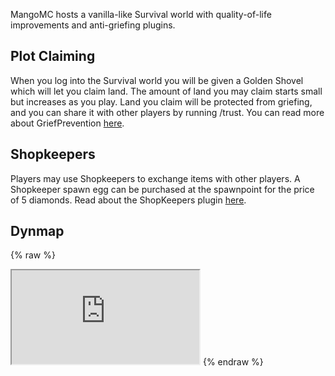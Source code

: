 MangoMC hosts a vanilla-like Survival world with quality-of-life improvements and anti-griefing plugins.

## Plot Claiming
When you log into the Survival world you will be given a Golden Shovel which will let you claim land. The amount of land you may claim starts small but increases as you play.
Land you claim will be protected from griefing, and you can share it with other players by running /trust. You can read more about GriefPrevention [here](https://docs.griefprevention.com/).

## Shopkeepers
Players may use Shopkeepers to exchange items with other players. A Shopkeeper spawn egg can be purchased at the spawnpoint for the price of 5 diamonds. Read about the ShopKeepers plugin [here](https://dev.bukkit.org/projects/shopkeepers).

## Dynmap

{% raw %}
<iframe id="content" class="main-content" src="http://play.mangomc.net:8123" alt="There should be an interactive map here!"></iframe>
{% endraw %}
